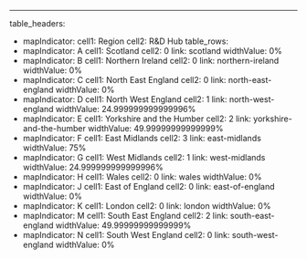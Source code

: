 ---
table_headers:
 - mapIndicator:
   cell1: Region
   cell2: R&D Hub
table_rows:
 - mapIndicator: A
   cell1: Scotland
   cell2: 0
   link: scotland
   widthValue: 0%
 - mapIndicator: B
   cell1: Northern Ireland
   cell2: 0
   link: northern-ireland
   widthValue: 0%
 - mapIndicator: C
   cell1: North East England
   cell2: 0
   link: north-east-england
   widthValue: 0%
 - mapIndicator: D
   cell1: North West England
   cell2: 1
   link: north-west-england
   widthValue: 24.999999999999996%
 - mapIndicator: E
   cell1: Yorkshire and the Humber
   cell2: 2
   link: yorkshire-and-the-humber
   widthValue: 49.99999999999999%
 - mapIndicator: F
   cell1: East Midlands
   cell2: 3
   link: east-midlands
   widthValue: 75%
 - mapIndicator: G
   cell1: West Midlands
   cell2: 1
   link: west-midlands
   widthValue: 24.999999999999996%
 - mapIndicator: H
   cell1: Wales
   cell2: 0
   link: wales
   widthValue: 0%
 - mapIndicator: J
   cell1: East of England
   cell2: 0
   link: east-of-england
   widthValue: 0%
 - mapIndicator: K
   cell1: London
   cell2: 0
   link: london
   widthValue: 0%
 - mapIndicator: M
   cell1: South East England
   cell2: 2
   link: south-east-england
   widthValue: 49.99999999999999%
 - mapIndicator: N
   cell1: South West England
   cell2: 0
   link: south-west-england
   widthValue: 0%

